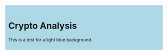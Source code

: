 <div style="background-color: lightblue; padding: 10px;">

# Crypto Analysis
This is a test for a light blue background.
</div>
